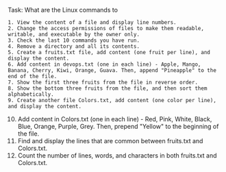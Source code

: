 Task: What are the Linux commands to

    1. View the content of a file and display line numbers.
    2. Change the access permissions of files to make them readable, writable, and executable by the owner only.
    3. Check the last 10 commands you have run.
    4. Remove a directory and all its contents.
    5. Create a fruits.txt file, add content (one fruit per line), and display the content.
    6. Add content in devops.txt (one in each line) - Apple, Mango, Banana, Cherry, Kiwi, Orange, Guava. Then, append "Pineapple" to the end of the file.
    7. Show the first three fruits from the file in reverse order.
    8. Show the bottom three fruits from the file, and then sort them alphabetically.
    9. Create another file Colors.txt, add content (one color per line), and display the content.
   10. Add content in Colors.txt (one in each line) - Red, Pink, White, Black, Blue, Orange, Purple, Grey. Then, prepend "Yellow" to the beginning of the file.
   11. Find and display the lines that are common between fruits.txt and Colors.txt.
   12. Count the number of lines, words, and characters in both fruits.txt and Colors.txt.

